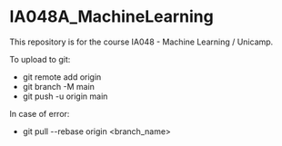 # IA048A_MachineLearning

This repository is for the course IA048 - Machine Learning / Unicamp.

To upload to git:

- git remote add origin <url>
- git branch -M main
- git push -u origin main

In case of error:
- git pull --rebase origin <branch_name>
